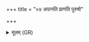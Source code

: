 +++
title = "०४ अपानति प्राणति पुरुषो"

+++
<details><summary>मूलम् (GR)</summary>

अपानति प्राणति  
पुरुषो गर्भे अन्तः ।  
यदा त्वं प्राण जिन्वस्य्  
अथ स जायते त्वत् ॥
</details>